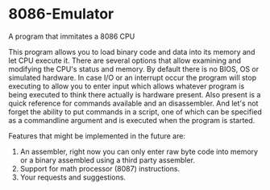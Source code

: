 # 8086-Emulator
A program that immitates a 8086 CPU

This program allows you to load binary code and data into its memory and let CPU execute it. There are several options that allow examining and modifying the CPU's status and memory. By default there is no BIOS, OS or simulated hardware. In case I/O or an interrupt occur the program will stop executing to allow you to enter input which allows whatever program is being executed to think there actually is hardware present. Also present is a quick reference for commands available and an disassembler. And let's not forget the ability to put commands in a script, one of which can be specified as a commandline argument and is executed when the program is started.

Features that might be implemented in the future are:
1. An assembler, right now you can only enter raw byte code into memory or a binary assembled using a third party assembler.
2. Support for math processor (8087) instructions.
3. Your requests and suggestions.


